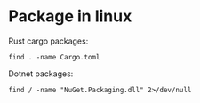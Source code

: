 # Package in linux

Rust cargo packages:&#x20;

```
find . -name Cargo.toml
```

Dotnet packages:

```
find / -name "NuGet.Packaging.dll" 2>/dev/null
```
